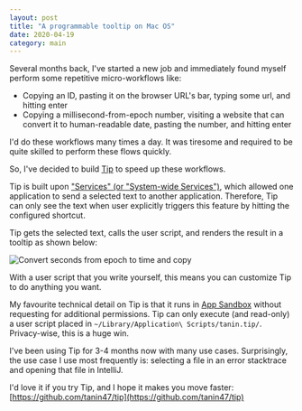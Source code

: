 ```yaml
---
layout: post
title: "A programmable tooltip on Mac OS"
date: 2020-04-19
category: main
---
```


Several months back, I've started a new job and immediately found myself perform some repetitive micro-workflows like:

* Copying an ID, pasting it on the browser URL's bar, typing some url, and hitting enter
* Copying a millisecond-from-epoch number, visiting a website that can convert it to human-readable date, pasting the number, and hitting enter

I'd do these workflows many times a day. It was tiresome and required to be quite skilled to perform these flows quickly.

So, I've decided to build [Tip](https://github.com/tanin47/tip) to speed up these workflows.

Tip is built upon ["Services" (or "System-wide Services")](https://developer.apple.com/design/human-interface-guidelines/macos/extensions/services/), 
which allowed one application to send a selected text to another application. 
Therefore, Tip can only see the text when user explicitly triggers this feature by hitting the configured shortcut.

Tip gets the selected text, calls the user script, and renders the result in a tooltip as shown below:

![Convert seconds from epoch to time and copy](https://media.giphy.com/media/f952ZuRG9kqCoxGt8v/giphy.gif)

With a user script that you write yourself, this means you can customize Tip to do anything you want.

My favourite technical detail on Tip is that it runs in [App Sandbox](https://developer.apple.com/library/archive/documentation/Security/Conceptual/AppSandboxDesignGuide/AboutAppSandbox/AboutAppSandbox.html)
without requesting for additional permissions. Tip can only execute (and read-only) a user script placed in `~/Library/Application\ Scripts/tanin.tip/`. 
Privacy-wise, this is a huge win.

I've been using Tip for 3-4 months now with many use cases. Surprisingly, the use case I use most frequently is:
selecting a file in an error stacktrace and opening that file in IntelliJ.

I'd love it if you try Tip, and I hope it makes you move faster: [https://github.com/tanin47/tip](https://github.com/tanin47/tip)